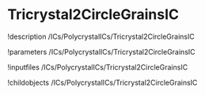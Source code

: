 <!-- MOOSE Documentation Stub: Remove this when content is added. -->

# Tricrystal2CircleGrainsIC
!description /ICs/PolycrystalICs/Tricrystal2CircleGrainsIC

!parameters /ICs/PolycrystalICs/Tricrystal2CircleGrainsIC

!inputfiles /ICs/PolycrystalICs/Tricrystal2CircleGrainsIC

!childobjects /ICs/PolycrystalICs/Tricrystal2CircleGrainsIC
